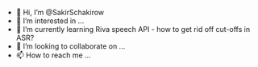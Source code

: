 - 👋 Hi, I’m @SakirSchakirow
- 👀 I’m interested in ...
- 🌱 I’m currently learning Riva speech API - how to get rid off cut-offs in ASR?
- 💞️ I’m looking to collaborate on ...
- 📫 How to reach me ...

<!---
SakirSchakirow/SakirSchakirow is a ✨ special ✨ repository because its `README.md` (this file) appears on your GitHub profile.
You can click the Preview link to take a look at your changes.
--->
